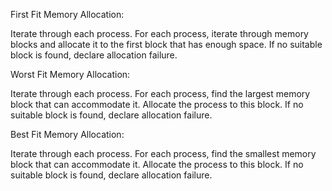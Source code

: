 First Fit Memory Allocation:

Iterate through each process.
For each process, iterate through memory blocks and allocate it to the first block that has enough space.
If no suitable block is found, declare allocation failure.

Worst Fit Memory Allocation:

Iterate through each process.
For each process, find the largest memory block that can accommodate it.
Allocate the process to this block. If no suitable block is found, declare allocation failure.

Best Fit Memory Allocation:

Iterate through each process.
For each process, find the smallest memory block that can accommodate it.
Allocate the process to this block. If no suitable block is found, declare allocation failure.
